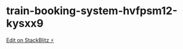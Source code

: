 # train-booking-system-hvfpsm12-kysxx9

[Edit on StackBlitz ⚡️](https://stackblitz.com/edit/train-booking-system-hvfpsm12-kysxx9)